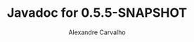 ---
title: Javadoc for 0.5.5-SNAPSHOT
author: Alexandre Carvalho
menu_title: 0.5.5-SNAPSHOT
category: javadoc_docs
layout: iframe
iframe_url: /docs/0.5.5-SNAPSHOT/javadoc/overview-summary.html
order: 6
---